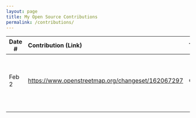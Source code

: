 ```yaml
---
layout: page
title: My Open Source Contributions
permalink: /contributions/
---
```


<!--
Type of the contribution should be "Wikipedia edit", "OpenStreet Map feature", "Documentation", "Course website", "Blog",
"Browser Add-on", etc.

The description should include a brief summary of what you did.

The link should bring us to a public page that shows your contribution. 

Replace the first row with your own contribution. 

-->





| Date #       | Contribution (Link)  | Type  | Description |
|---|:---|:---|:---|
| Feb 2   | <https://www.openstreetmap.org/changeset/162067297>    | OpenStreetMap    |   Added a new restaurant on the lower east side to the map.    |
|     |     |     |      |
|     |     |     |      |
